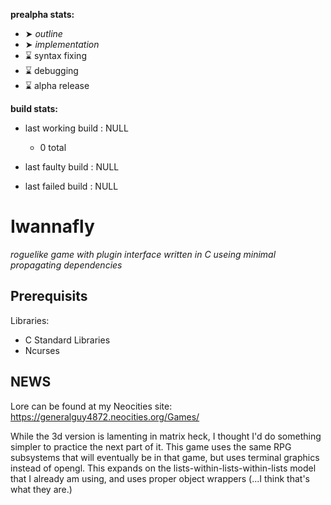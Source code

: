 **prealpha stats:**
- ➤ *outline*
- ➤ *implementation*
- ⌛ syntax fixing
- ⌛ debugging
- ⌛ alpha release

**build stats:**
- last working build : NULL
	- 0 total

- last faulty build : NULL
- last failed build : NULL

Iwannafly
=========
*roguelike game with plugin interface written in C useing minimal propagating dependencies*

Prerequisits
------------

Libraries:

- C Standard Libraries
- Ncurses

NEWS
----

Lore can be found at my Neocities site: https://generalguy4872.neocities.org/Games/

While the 3d version is lamenting in matrix heck, I thought I'd do something simpler to practice the next part of it. This game uses the same RPG subsystems that will eventually be in that game, but uses terminal graphics instead of opengl. This expands on the lists-within-lists-within-lists model that I already am using, and uses proper object wrappers (...I think that's what they are.)
